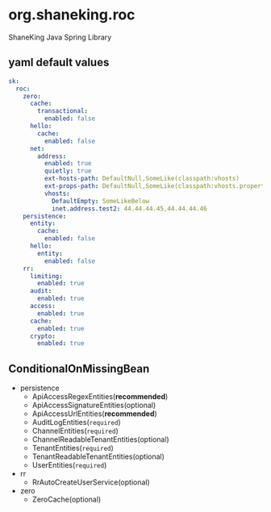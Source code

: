 # org.shaneking.roc

ShaneKing Java Spring Library

## yaml default values

```yaml
sk:
  roc:
    zero:
      cache:
        transactional:
          enabled: false
      hello:
        cache:
          enabled: false
      net:
        address:
          enabled: true
          quietly: true
          ext-hosts-path: DefaultNull,SomeLike(classpath:vhosts)
          ext-props-path: DefaultNull,SomeLike(classpath:vhosts.properties)
          vhosts:
            DefaultEmpty: SomeLikeBelow
            inet.address.test2: 44.44.44.45,44.44.44.46
    persistence:
      entity:
        cache:
          enabled: false
      hello:
        entity:
          enabled: false
    rr:
      limiting:
        enabled: true
      audit:
        enabled: true
      access:
        enabled: true
      cache:
        enabled: true
      crypto:
        enabled: true
```

## ConditionalOnMissingBean

- persistence
  - ApiAccessRegexEntities(**recommended**)
  - ApiAccessSignatureEntities(optional)
  - ApiAccessUrlEntities(**recommended**)
  - AuditLogEntities(`required`)
  - ChannelEntities(`required`)
  - ChannelReadableTenantEntities(optional)
  - TenantEntities(`required`)
  - TenantReadableTenantEntities(optional)
  - UserEntities(`required`)
- rr
  - RrAutoCreateUserService(optional)
- zero
  - ZeroCache(optional)
  
